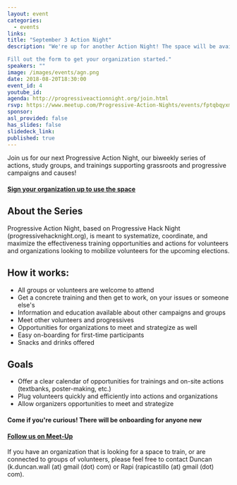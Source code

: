 ```yaml
---
layout: event
categories:
  - events
links:
title: "September 3 Action Night"
description: "We're up for another Action Night! The space will be available to organizations and volunteers looking to do “afterwork activism” -- volunteers who want to stop by, grab a snack, get trained, learn how to plug in, and do some work.

Fill out the form to get your organization started."
speakers: ""
image: /images/events/agn.png
date: 2018-08-20T18:30:00
event_id: 4
youtube_id:
agenda: http://progressiveactionnight.org/join.html
rsvp: https://www.meetup.com/Progressive-Action-Nights/events/fptqbqyxmbfb/
sponsor:
asl_provided: false
has_slides: false
slidedeck_link:
published: true
---
```


Join us for our next Progressive Action Night, our biweekly series of actions, study groups, and trainings supporting grassroots and progressive campaigns and causes!

#### **[Sign your organization up to use the space](https://docs.google.com/forms/d/199tNQLkHzXmQKWTVkgRLsbKZ35_J3g5jgDVBFrVSBrQ/edit)**

## About the Series
Progressive Action Night, based on Progressive Hack Night (progressivehacknight.org), is meant to systematize, coordinate, and maximize the effectiveness training opportunities and actions for volunteers and organizations looking to mobilize volunteers for the upcoming elections.

## How it works:

- All groups or volunteers are welcome to attend
- Get a concrete training and then get to work, on your issues or someone else's
- Information and education available about other campaigns and groups
- Meet other volunteers and progressives
- Opportunities for organizations to meet and strategize as well
- Easy on-boarding for first-time participants
- Snacks and drinks offered

## Goals
- Offer a clear calendar of opportunities for trainings and on-site actions (textbanks, poster-making, etc.)
- Plug volunteers quickly and efficiently into actions and organizations
- Allow organizers opportunities to meet and strategize

#### **Come if you're curious! There will be onboarding for anyone new**

#### **[Follow us on Meet-Up](//www.meetup.com/Progressive-Action-Nights)**

If you have an organization that is looking for a space to train, or are connected to groups of volunteers, please feel free to contact Duncan (k.duncan.wall (at) gmail (dot) com) or Rapi (rapicastillo (at) gmail (dot) com).
